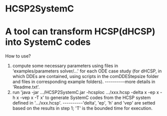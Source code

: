 # HCSP2SystemC
# A tool can transform HCSP(dHCSP) into SystemC codes

How to use?
1. compute some necessary parameters using files in 'examples/parameters solver/...' for each ODE case study (for dHCSP, in which DDEs are contained, using scripts in the comDDEStepsize folder and files in corresponding example folders). ----------more details in 'Readme.txt'.
2. run 'java -jar .../HCSP2SystemC.jar -hcsploc .../xxx.hcsp -delta x -ep x -h x -vep x -T x' to generate SystemC codes from the HCSP system defined in '.../xxx.hcsp'.  ----------'delta', 'ep', 'h' and 'vep' are setted based on the results in step 1; 'T' is the bounded time for execution.  
